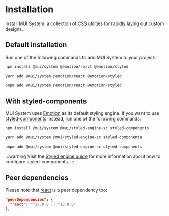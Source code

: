 # Installation

<p class="description">Install MUI System, a collection of CSS utilities for rapidly laying out custom designs.</p>

## Default installation

Run one of the following commands to add MUI System to your project:

<codeblock storageKey="package-manager">

```bash npm
npm install @mui/system @emotion/react @emotion/styled
```

```bash yarn
yarn add @mui/system @emotion/react @emotion/styled
```

```bash pnpm
pnpm add @mui/system @emotion/react @emotion/styled
```

</codeblock>

## With styled-components

MUI System uses [Emotion](https://emotion.sh/) as its default styling engine.
If you want to use [styled-components](https://styled-components.com/) instead, run one of the following commands:

<codeblock storageKey="package-manager">

```bash npm
npm install @mui/system @mui/styled-engine-sc styled-components
```

```bash yarn
yarn add @mui/system @mui/styled-engine-sc styled-components
```

```bash pnpm
pnpm add @mui/system @mui/styled-engine-sc styled-components
```

</codeblock>

:::warning
Visit the [Styled engine guide](/material-ui/guides/styled-engine/) for more information about how to configure styled-components.
:::

## Peer dependencies

<!-- #react-peer-version -->

Please note that [react](https://www.npmjs.com/package/react) is a peer dependency too:

```json
"peerDependencies": {
  "react": "^17.0.0 || ^18.0.0"
},
```
